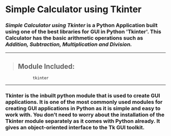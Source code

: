 # Simple Calculator using Tkinter

### *Simple Calculator using Tkinter* is a Python Application built using one of the best libraries for GUI in Python **'Tkinter'**. This Calculator has the basic arithmetic operations such as *Addition, Subtraction, Multiplication and Division.*

___

> ## Module Included:
                tkinter

___ 

### Tkinter is the inbuilt python module that is used to create GUI applications. It is one of the most commonly used modules for creating GUI applications in Python as it is simple and easy to work with. You don’t need to worry about the installation of the Tkinter module separately as it comes with Python already. It gives an object-oriented interface to the Tk GUI toolkit.
